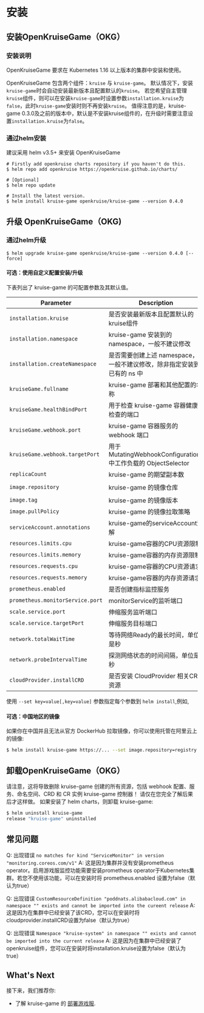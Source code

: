 # 安装

## 安装OpenKruiseGame（OKG）

### 安装说明
OpenKruiseGame 要求在 Kubernetes 1.16 以上版本的集群中安装和使用。

OpenKruiseGame 包含两个组件：`kruise` 与 `kruise-game`。
默认情况下，安装`kruise-game`时会自动安装最新版本且配置默认的`kruise`。
若您希望自主管理`kruise`组件，则可以在安装`kruise-game`时设置参数`installation.kruise`为`false`，此时`kruise-game`安装时则不再安装`kruise`。
值得注意的是，kruise-game 0.3.0及之前的版本中，默认是不安装kruise组件的，在升级时需要注意设置`installation.kruise`为`false`。

### 通过helm安装

建议采用 helm v3.5+ 来安装 OpenKruiseGame

```shell
# Firstly add openkruise charts repository if you haven't do this.
$ helm repo add openkruise https://openkruise.github.io/charts/

# [Optional]
$ helm repo update

# Install the latest version.
$ helm install kruise-game openkruise/kruise-game --version 0.4.0 
```

## 升级 OpenKruiseGame（OKG)

### 通过helm升级

```shell
$ helm upgrade kruise-game openkruise/kruise-game --version 0.4.0 [--force]
```

#### 可选：使用自定义配置安装/升级

下表列出了 kruise-game 的可配置参数及其默认值。

| Parameter                          | Description                                            | Default                          |
|------------------------------------|--------------------------------------------------------|----------------------------------|
| `installation.kruise`              | 是否安装最新版本且配置默认的kruise组件                                 | `true`                           |
| `installation.namespace`           | kruise-game 安装到的 namespace，一般不建议修改                     | `kruise-game-system`             |
| `installation.createNamespace`     | 是否需要创建上述 namespace，一般不建议修改，除非指定安装到已有的 ns 中             | `true`                           |
| `kruiseGame.fullname`              | kruise-game 部署和其他配置的名称                                 | `kruise-game-controller-manager` |
| `kruiseGame.healthBindPort`        | 用于检查 kruise-game 容器健康检查的端口                             | `8082`                           |
| `kruiseGame.webhook.port`          | kruise-game 容器服务的 webhook 端口                           | `443`                            |
| `kruiseGame.webhook.targetPort`    | 用于 MutatingWebhookConfigurations 中工作负载的 ObjectSelector | `9876`                           |
| `replicaCount`                     | kruise-game 的期望副本数                                     | `1`                              |
| `image.repository`                 | kruise-game 的镜像仓库                                      | `openkruise/kruise-game-manager` |
| `image.tag`                        | kruise-game 的镜像版本                                      | `v0.4.0`                         |
| `image.pullPolicy`                 | kruise-game 的镜像拉取策略                                    | `Always`                         |
| `serviceAccount.annotations`       | kruise-game的serviceAccount注解                           | ` `                              |
| `resources.limits.cpu`             | kruise-game容器的CPU资源限制                                  | `500m`                           |
| `resources.limits.memory`          | kruise-game容器的内存资源限制                                   | `1Gi`                            |
| `resources.requests.cpu`           | kruise-game容器的CPU资源请求                                  | `10m`                            |
| `resources.requests.memory`        | kruise-game容器的内存资源请求                                   | `64Mi`                           |
| `prometheus.enabled`               | 是否创建指标监控服务                                             | `true`                           |
| `prometheus.monitorService.port`   | monitorService的监听端口                                    | `8080`                           |
| `scale.service.port`               | 伸缩服务监听端口                                               | `6000`                           |
| `scale.service.targetPort`         | 伸缩服务目标端口                                               | `6000`                           |
| `network.totalWaitTime`            | 等待网络Ready的最长时间，单位是秒                                    | `60`                             |
| `network.probeIntervalTime`        | 探测网络状态的时间间隔，单位是秒                                       | `5`                              |
| `cloudProvider.installCRD`         | 是否安装 CloudProvider 相关CRD资源                             | `true`                           |

使用 `--set key=value[,key=value]` 参数指定每个参数到 `helm install`,例如,

#### 可选：中国地区的镜像

如果你在中国并且无法从官方 DockerHub 拉取镜像，你可以使用托管在阿里云上的镜像:

```bash
$ helm install kruise-game https://... --set image.repository=registry.cn-hangzhou.aliyuncs.com/acs/kruise-game-manager
```

## 卸载OpenKruiseGame（OKG）

请注意，这将导致删除 kruise-game 创建的所有资源，包括 webhook 配置、服务、命名空间、CRD 和 CR 实例 kruise-game 控制器！
请仅在您完全了解后果后才这样做。
如果安装了 helm charts，则卸载 kruise-game:

```bash
$ helm uninstall kruise-game
release "kruise-game" uninstalled
```

## 常见问题

Q: 出现错误 `no matches for kind "ServiceMonitor" in version "monitoring.coreos.com/v1"`
A: 这是因为集群并没有安装prometheus operator。启用游戏服监控功能需要安装prometheus operator于Kubernetes集群。若您不使用该功能，可以在安装时将 prometheus.enabled 设置为false（默认为true）

Q: 出现错误 `CustomResourceDefinition "poddnats.alibabacloud.com" in namespace "" exists and cannot be imported into the cureent release`
A: 这是因为在集群中已经安装了该CRD，您可以在安装时将cloudprovider.installCRD设置为false（默认为true）

Q: 出现错误 `Namespace "kruise-system" in namespace "" exists and cannot be imported into the current release`
A: 这是因为在集群中已经安装了openkruise组件，您可以在安装时将installation.kruise设置为false（默认为true）

## What's Next
接下来，我们推荐你:
- 了解 kruise-game 的 [部署游戏服](user-manuals/deploy-gameservers.md).